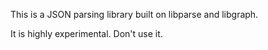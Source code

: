 This is a JSON parsing library built on libparse and libgraph.

It is highly experimental. Don't use it.
